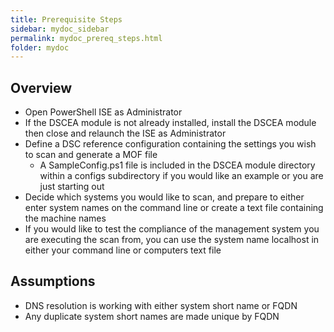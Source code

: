 ```yaml
---
title: Prerequisite Steps
sidebar: mydoc_sidebar
permalink: mydoc_prereq_steps.html
folder: mydoc
---
```


## Overview

* Open PowerShell ISE as Administrator
* If the DSCEA module is not already installed, install the DSCEA module then close and relaunch the ISE as Administrator
* Define a DSC reference configuration containing the settings you wish to scan and generate a MOF file
	* A SampleConfig.ps1 file is included in the DSCEA module directory within a configs subdirectory if you would like an example or you are just starting out
* Decide which systems you would like to scan, and prepare to either enter system names on the command line or create a text file containing the machine names
* If you would like to test the compliance of the management system you are executing the scan from, you can use the system name localhost in either your command line or computers text file

## Assumptions

* DNS resolution is working with either system short name or FQDN
* Any duplicate system short names are made unique by FQDN 